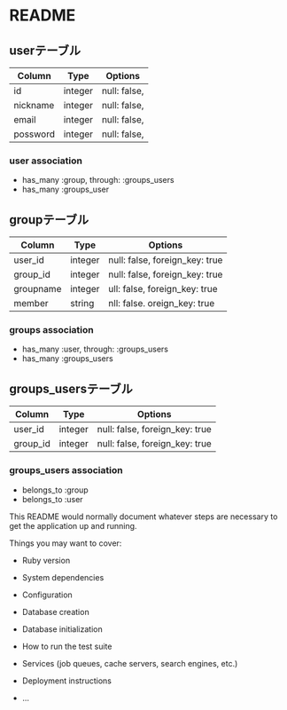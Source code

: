 # README
## userテーブル

|Column|Type|Options|
|------|----|-------|
|id|integer|null: false, |
|nickname|integer|null: false, |
|email|integer|null: false, |
|possword|integer|null: false, |

### user association
- has_many :group, through: :groups_users
- has_many :groups_user


## groupテーブル
|Column|Type|Options|
|------|----|-------|
|user_id|integer|null: false, foreign_key: true|
|group_id|integer|null: false, foreign_key: true|
|groupname|integer|ull: false, foreign_key: true|
|member|string|nll: false. oreign_key: true|

### groups association
- has_many :user, through: :groups_users
- has_many :groups_users


## groups_usersテーブル

|Column|Type|Options|
|------|----|-------|
|user_id|integer|null: false, foreign_key: true|
|group_id|integer|null: false, foreign_key: true|

### groups_users association
- belongs_to :group
- belongs_to :user



This README would normally document whatever steps are necessary to get the
application up and running.

Things you may want to cover:

* Ruby version

* System dependencies

* Configuration

* Database creation

* Database initialization

* How to run the test suite

* Services (job queues, cache servers, search engines, etc.)

* Deployment instructions

* ...
